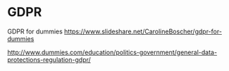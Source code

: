 # GDPR

GDPR for dummies
https://www.slideshare.net/CarolineBoscher/gdpr-for-dummies

http://www.dummies.com/education/politics-government/general-data-protections-regulation-gdpr/
